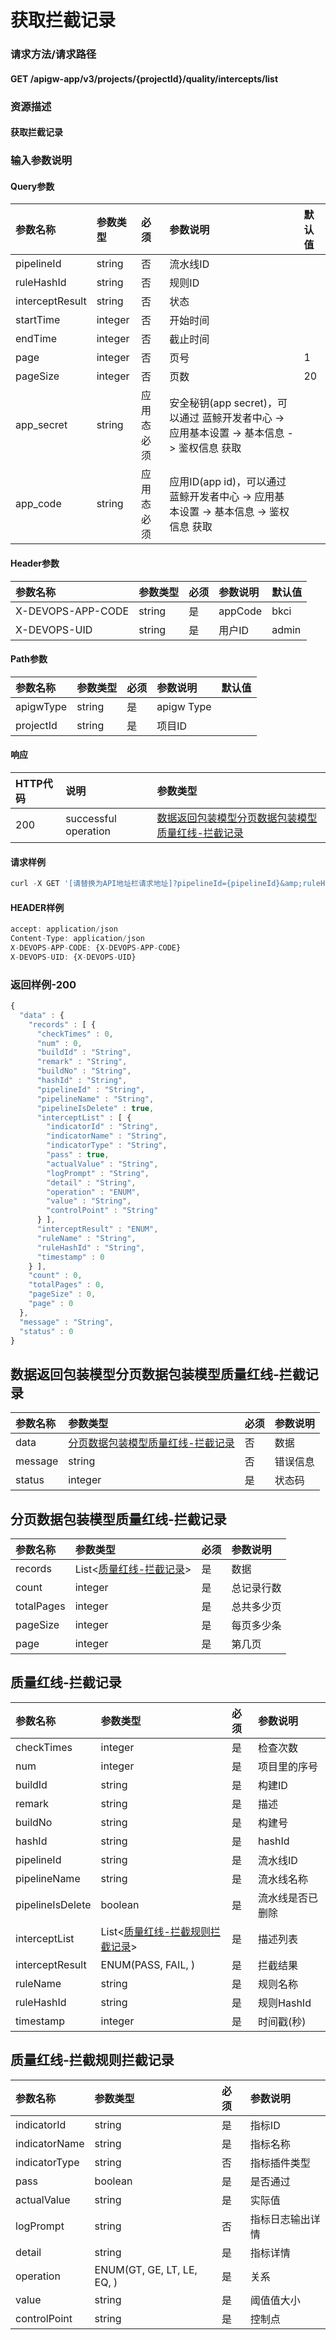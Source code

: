 # 获取拦截记录

### 请求方法/请求路径

#### GET  /apigw-app/v3/projects/{projectId}/quality/intercepts/list

### 资源描述

#### 获取拦截记录

### 输入参数说明

#### Query参数

| 参数名称 | 参数类型 | 必须 | 参数说明 | 默认值 |
| :--- | :--- | :--- | :--- | :--- |
| pipelineId | string | 否 | 流水线ID |  |
| ruleHashId | string | 否 | 规则ID |  |
| interceptResult | string | 否 | 状态 |  |
| startTime | integer | 否 | 开始时间 |  |
| endTime | integer | 否 | 截止时间 |  |
| page | integer | 否 | 页号 | 1 |
| pageSize | integer | 否 | 页数 | 20 |
| app\_secret | string | 应用态必须 | 安全秘钥\(app secret\)，可以通过 蓝鲸开发者中心 -&gt; 应用基本设置 -&gt; 基本信息 -&gt; 鉴权信息 获取 |  |
| app\_code | string | 应用态必须 | 应用ID\(app id\)，可以通过 蓝鲸开发者中心 -&gt; 应用基本设置 -&gt; 基本信息 -&gt; 鉴权信息 获取 |  |

#### Header参数

| 参数名称 | 参数类型 | 必须 | 参数说明 | 默认值 |
| :--- | :--- | :--- | :--- | :--- |
| X-DEVOPS-APP-CODE | string | 是 | appCode | bkci |
| X-DEVOPS-UID | string | 是 | 用户ID | admin |

#### Path参数

| 参数名称 | 参数类型 | 必须 | 参数说明 | 默认值 |
| :--- | :--- | :--- | :--- | :--- |
| apigwType | string | 是 | apigw Type |  |
| projectId | string | 是 | 项目ID |  |

#### 响应

| HTTP代码 | 说明 | 参数类型 |
| :--- | :--- | :--- |
| 200 | successful operation | [数据返回包装模型分页数据包装模型质量红线-拦截记录]() |

#### 请求样例

```javascript
curl -X GET '[请替换为API地址栏请求地址]?pipelineId={pipelineId}&amp;ruleHashId={ruleHashId}&amp;interceptResult={interceptResult}&amp;startTime={startTime}&amp;endTime={endTime}&amp;page={page}&amp;pageSize={pageSize}&amp;app_secret={app_secret}&amp;app_code={app_code}'
```

#### HEADER样例

```javascript
accept: application/json
Content-Type: application/json
X-DEVOPS-APP-CODE: {X-DEVOPS-APP-CODE}
X-DEVOPS-UID: {X-DEVOPS-UID}
```

### 返回样例-200

```javascript
{
  "data" : {
    "records" : [ {
      "checkTimes" : 0,
      "num" : 0,
      "buildId" : "String",
      "remark" : "String",
      "buildNo" : "String",
      "hashId" : "String",
      "pipelineId" : "String",
      "pipelineName" : "String",
      "pipelineIsDelete" : true,
      "interceptList" : [ {
        "indicatorId" : "String",
        "indicatorName" : "String",
        "indicatorType" : "String",
        "pass" : true,
        "actualValue" : "String",
        "logPrompt" : "String",
        "detail" : "String",
        "operation" : "ENUM",
        "value" : "String",
        "controlPoint" : "String"
      } ],
      "interceptResult" : "ENUM",
      "ruleName" : "String",
      "ruleHashId" : "String",
      "timestamp" : 0
    } ],
    "count" : 0,
    "totalPages" : 0,
    "pageSize" : 0,
    "page" : 0
  },
  "message" : "String",
  "status" : 0
}
```

## 数据返回包装模型分页数据包装模型质量红线-拦截记录

| 参数名称 | 参数类型 | 必须 | 参数说明 |
| :--- | :--- | :--- | :--- |
| data | [分页数据包装模型质量红线-拦截记录]() | 否 | 数据 |
| message | string | 否 | 错误信息 |
| status | integer | 是 | 状态码 |

## 分页数据包装模型质量红线-拦截记录

| 参数名称 | 参数类型 | 必须 | 参数说明 |
| :--- | :--- | :--- | :--- |
| records | List&lt;[质量红线-拦截记录]()&gt; | 是 | 数据 |
| count | integer | 是 | 总记录行数 |
| totalPages | integer | 是 | 总共多少页 |
| pageSize | integer | 是 | 每页多少条 |
| page | integer | 是 | 第几页 |

## 质量红线-拦截记录

| 参数名称 | 参数类型 | 必须 | 参数说明 |
| :--- | :--- | :--- | :--- |
| checkTimes | integer | 是 | 检查次数 |
| num | integer | 是 | 项目里的序号 |
| buildId | string | 是 | 构建ID |
| remark | string | 是 | 描述 |
| buildNo | string | 是 | 构建号 |
| hashId | string | 是 | hashId |
| pipelineId | string | 是 | 流水线ID |
| pipelineName | string | 是 | 流水线名称 |
| pipelineIsDelete | boolean | 是 | 流水线是否已删除 |
| interceptList | List&lt;[质量红线-拦截规则拦截记录]()&gt; | 是 | 描述列表 |
| interceptResult | ENUM\(PASS, FAIL, \) | 是 | 拦截结果 |
| ruleName | string | 是 | 规则名称 |
| ruleHashId | string | 是 | 规则HashId |
| timestamp | integer | 是 | 时间戳\(秒\) |

## 质量红线-拦截规则拦截记录

| 参数名称 | 参数类型 | 必须 | 参数说明 |
| :--- | :--- | :--- | :--- |
| indicatorId | string | 是 | 指标ID |
| indicatorName | string | 是 | 指标名称 |
| indicatorType | string | 否 | 指标插件类型 |
| pass | boolean | 是 | 是否通过 |
| actualValue | string | 是 | 实际值 |
| logPrompt | string | 否 | 指标日志输出详情 |
| detail | string | 是 | 指标详情 |
| operation | ENUM\(GT, GE, LT, LE, EQ, \) | 是 | 关系 |
| value | string | 是 | 阈值值大小 |
| controlPoint | string | 是 | 控制点 |

